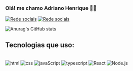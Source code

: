 ### Olá! me chamo Adriano Henrique 🤙🏻

[![Rede sociais](https://img.shields.io/badge/LinkedIn-0077B5?style=for-the-badge&logo=linkedin&logoColor=white)](https://www.linkedin.com/in/adriano-henrique-medeiros-85b95b180)
[![Rede sociais](https://img.shields.io/badge/website-000000?style=for-the-badge&logo=About.me&logoColor=white)](https://portifolio-react-att.vercel.app/)


![Anurag's GitHub stats](https://github-readme-stats.vercel.app/api?username=Adriano-henriqq&show_icons=true&theme=dracula)


## Tecnologias que uso: 
<div style="display: inline_block"><br/>
    <img align= 'center' src='https://img.shields.io/badge/HTML-239120?style=for-the-badge&logo=html5&logoColor=white' alt='html' />
    <img align= 'center' src='https://img.shields.io/badge/CSS3-1572B6?style=for-the-badge&logo=css3&logoColor=white' alt='css' />
    <img align= 'center' src='https://img.shields.io/badge/JavaScript-323330?style=for-the-badge&logo=javascript&logoColor=F7DF1E' alt='javaScript' />
    <img align= 'center' src='https://img.shields.io/badge/TypeScript-007ACC?style=for-the-badge&logo=typescript&logoColor=white' alt='typescript' />
    <img align= 'center' src='https://img.shields.io/badge/React-20232A?style=for-the-badge&logo=react&logoColor=61DAFB' alt='React' />
    <img align= 'center' src='https://img.shields.io/badge/Node.js-43853D?style=for-the-badge&logo=node.js&logoColor=white' alt='Node.js' />

</div>

